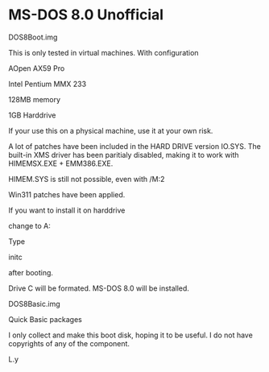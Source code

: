 # MS-DOS 8.0 Unofficial
DOS8Boot.img

This is only tested in virtual machines. With configuration 

AOpen AX59 Pro

Intel Pentium MMX 233

128MB memory

1GB Harddrive

If your use this on a physical machine, use it at your own risk.

A lot of patches have been included in the HARD DRIVE version IO.SYS.
The built-in XMS driver has been paritialy disabled, making it to work with HIMEMSX.EXE + EMM386.EXE.

HIMEM.SYS is still not possible, even with /M:2

Win311 patches have been applied.

If you want to install it on harddrive

change to A:

Type 

initc

after booting.

Drive C will be formated. MS-DOS 8.0 will be installed.

DOS8Basic.img
  
  Quick Basic packages

I only collect and make this boot disk, hoping it to be useful.
I do not have copyrights of any of the component.

L.y

